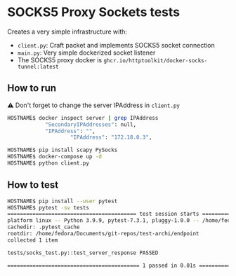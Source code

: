 # SOCKS5 Proxy Sockets tests

Creates a very simple infrastructure with:
- `client.py`: Craft packet and implements SOCKS5 socket connection
- `main.py`: Very simple dockerized socket listener
- The SOCKS5 proxy docker is `ghcr.io/httptoolkit/docker-socks-tunnel:latest`

## How to run

:warning: Don't forget to change the server IPAddress in `client.py`

```bash
HOSTNAME$ docker inspect server | grep IPAddress
            "SecondaryIPAddresses": null,
            "IPAddress": "",
                    "IPAddress": "172.18.0.3",
```

```bash
HOSTNAME$ pip install scapy PySocks
HOSTNAME$ docker-compose up -d
HOSTNAME$ python client.py
```

## How to test

```bash
HOSTNAME$ pip install --user pytest
HOSTNAME$ pytest -sv tests
========================================= test session starts ==========================================
platform linux -- Python 3.9.9, pytest-7.3.1, pluggy-1.0.0 -- /home/fedora/.pyenv/versions/3.9.9/bin/python3
cachedir: .pytest_cache
rootdir: /home/fedora/Documents/git-repos/test-archi/endpoint
collected 1 item

tests/socks_test.py::test_server_response PASSED

========================================== 1 passed in 0.01s ===========================================
```

